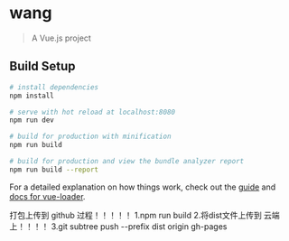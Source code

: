 # wang

> A Vue.js project

## Build Setup

``` bash
# install dependencies
npm install

# serve with hot reload at localhost:8080
npm run dev

# build for production with minification
npm run build

# build for production and view the bundle analyzer report
npm run build --report
```

For a detailed explanation on how things work, check out the [guide](http://vuejs-templates.github.io/webpack/) and [docs for vue-loader](http://vuejs.github.io/vue-loader).

打包上传到 github 过程！！！！！
  1.npm run build
  2.将dist文件上传到 云端上！！！！
  3.git subtree push --prefix dist origin gh-pages
